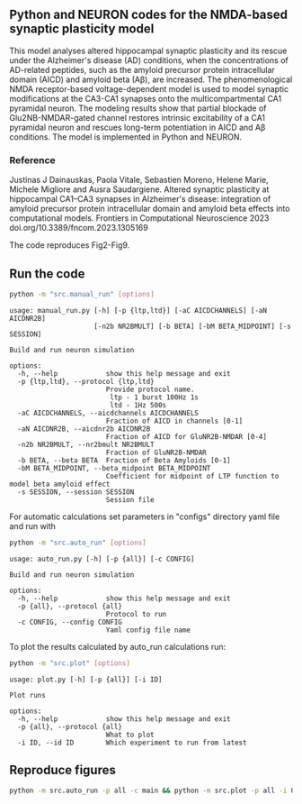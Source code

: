 
## Python and NEURON codes for the NMDA-based synaptic plasticity model

This model analyses altered hippocampal synaptic plasticity and its rescue under the Alzheimer's disease (AD) conditions, when the concentrations of AD-related peptides, such as the amyloid precursor protein intracellular domain (AICD) and amyloid beta (Aβ), are increased. The phenomenological NMDA receptor-based voltage-dependent model is used to model synaptic modifications at the CA3-CA1 synapses onto the multicompartmental CA1 pyramidal neuron. The modeling results show that partial blockade of Glu2NB-NMDAR-gated channel restores intrinsic excitability of a CA1 pyramidal neuron and rescues long-term potentiation in AICD and Aβ conditions. The model is implemented in Python and NEURON.

### Reference
Justinas J Dainauskas, Paola Vitale, Sebastien Moreno, Helene Marie, Michele Migliore and Ausra Saudargiene. Altered synaptic plasticity at hippocampal CA1–CA3 synapses in Alzheimer's disease: integration of amyloid precursor protein intracellular domain and amyloid beta effects into computational models. Frontiers in Computational Neuroscience 2023 doi.org/10.3389/fncom.2023.1305169

The code reproduces Fig2-Fig9. 


## Run the code

```bash
python -m "src.manual_run" [options]
```

```
usage: manual_run.py [-h] [-p {ltp,ltd}] [-aC AICDCHANNELS] [-aN AICDNR2B]
                     [-n2b NR2BMULT] [-b BETA] [-bM BETA_MIDPOINT] [-s SESSION]

Build and run neuron simulation

options:
  -h, --help            show this help message and exit
  -p {ltp,ltd}, --protocol {ltp,ltd}
                        Provide protocol name.
                         ltp - 1 burst 100Hz 1s 
                         ltd - 1Hz 500s
  -aC AICDCHANNELS, --aicdchannels AICDCHANNELS
                        Fraction of AICD in channels [0-1]
  -aN AICDNR2B, --aicdnr2b AICDNR2B
                        Fraction of AICD for GluNR2B-NMDAR [0-4]
  -n2b NR2BMULT, --nr2bmult NR2BMULT
                        Fraction of GluNR2B-NMDAR  
  -b BETA, --beta BETA  Fraction of Beta Amyloids [0-1]
  -bM BETA_MIDPOINT, --beta_midpoint BETA_MIDPOINT
                        Coefficient for midpoint of LTP function to model beta amyloid effect
  -s SESSION, --session SESSION
                        Session file

```

For automatic calculations set parameters in "configs" directory yaml file and run with
```bash
python -m "src.auto_run" [options]
```

```
usage: auto_run.py [-h] [-p {all}] [-c CONFIG]

Build and run neuron simulation

options:
  -h, --help            show this help message and exit
  -p {all}, --protocol {all}
                        Protocol to run
  -c CONFIG, --config CONFIG
                        Yaml config file name
```

To plot the results calculated by auto_run calculations run:
```bash
python -m "src.plot" [options]
```

```
usage: plot.py [-h] [-p {all}] [-i ID]

Plot runs

options:
  -h, --help            show this help message and exit
  -p {all}, --protocol {all}
                        What to plot
  -i ID, --id ID        Which experiment to run from latest
```

## Reproduce figures

```bash
python -m src.auto_run -p all -c main && python -m src.plot -p all -i 0
```